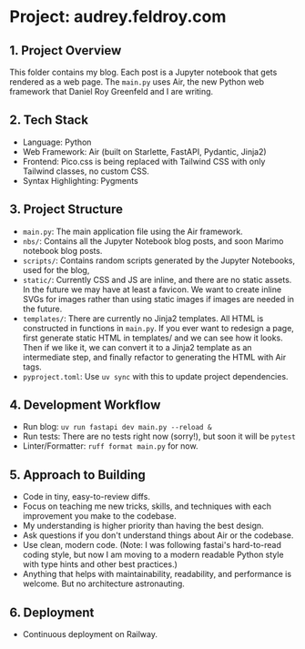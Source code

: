 # Project: audrey.feldroy.com

## 1. Project Overview

This folder contains my blog. Each post is a Jupyter notebook that gets rendered as a web page. The `main.py` uses Air, the new Python web framework that Daniel Roy Greenfeld and I are writing.

## 2. Tech Stack

- Language: Python
- Web Framework: Air (built on Starlette, FastAPI, Pydantic, Jinja2)
- Frontend: Pico.css is being replaced with Tailwind CSS with only Tailwind classes, no custom CSS.
- Syntax Highlighting: Pygments

## 3. Project Structure

- `main.py`: The main application file using the Air framework.
- `nbs/`: Contains all the Jupyter Notebook blog posts, and soon Marimo notebook blog posts.
- `scripts/`: Contains random scripts generated by the Jupyter Notebooks, used for the blog, 
- `static/`: Currently CSS and JS are inline, and there are no static assets. In the future we may have at least a favicon. We want to create inline SVGs for images rather than using static images if images are needed in the future.
- `templates/`: There are currently no Jinja2 templates. All HTML is constructed in functions in `main.py`. If you ever want to redesign a page, first generate static HTML in templates/ and we can see how it looks. Then if we like it, we can convert it to a Jinja2 template as an intermediate step, and finally refactor to generating the HTML with Air tags.
- `pyproject.toml`: Use `uv sync` with this to update project dependencies.

## 4. Development Workflow

- Run blog: `uv run fastapi dev main.py --reload &`
- Run tests: There are no tests right now (sorry!), but soon it will be `pytest`
- Linter/Formatter: `ruff format main.py` for now. 

## 5. Approach to Building

- Code in tiny, easy-to-review diffs.
- Focus on teaching me new tricks, skills, and techniques with each improvement you make to the codebase.
- My understanding is higher priority than having the best design.
- Ask questions if you don't understand things about Air or the codebase.
- Use clean, modern code. (Note: I was following fastai's hard-to-read coding style, but now I am moving to a modern readable Python style with type hints and other best practices.)
- Anything that helps with maintainability, readability, and performance is welcome. But no architecture astronauting.

## 6. Deployment

- Continuous deployment on Railway.
